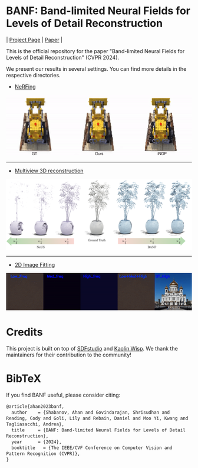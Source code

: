 # BANF: Band-limited Neural Fields for Levels of Detail Reconstruction

| [Project Page](https://theialab.github.io/banf/) | [Paper](https://arxiv.org/abs/2404.13024) |

This is the official repository for the paper "Band-limited Neural Fields for Levels of Detail Reconstruction" (CVPR 2024).

We present our results in several settings. You can find more details in the respective directories.
* [NeRFing](NeRFing/README.md)

<img src="NeRFing/vis_data/NeRFing.gif" width="550">


---

* [Multiview 3D reconstruction](3D_reconstruction/README.md)

<img src="3D_reconstruction/banf/teaser.png" width="550">

---

* [2D Image Fitting](2D_fitting/README.md)

<img src="2D_fitting/vis_data/2d_fitting.gif" width="550">


# Credits
This project is built on top of [SDFstudio](https://github.com/autonomousvision/sdfstudio) and [Kaolin Wisp](https://github.com/NVIDIAGameWorks/kaolin-wisp). We thank the maintainers for their contribution to the community!

# BibTeX
If you find BANF useful, please consider citing:
```
@article{ahan2023banf,
  author    = {Shabanov, Ahan and Govindarajan, Shrisudhan and Reading, Cody and Goli, Lily and Rebain, Daniel and Moo Yi, Kwang and Tagliasacchi, Andrea},
  title     = {BANF: Band-limited Neural Fields for Levels of Detail Reconstruction},
  year      = {2024},
  booktitle   = {The IEEE/CVF Conference on Computer Vision and Pattern Recognition (CVPR)},
}
```